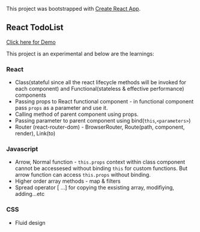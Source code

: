 This project was bootstrapped with [Create React App](https://github.com/facebook/create-react-app).

## React TodoList 
[Click here for Demo](https://shangan23.github.io/react-todos/)

This project is an experimental and below are the learnings:

### React

- Class(stateful since all the react lifecycle methods will be invoked for each component) and Functional(stateless & effective performance) components
- Passing props to React functional component - in functional component pass `props` as a parameter and use it.
- Calling method of parent component using props. 
- Passing parameter to parent component using bind(`this`,`<parameters>`)
- Router (react-router-dom) - BrowserRouter, Route(path, component, render), Link(to)

### Javascript 

- Arrow, Normal function - `this.props` context within class component cannot be accessesed without binding `this` for custom functions. But arrow function can access `this.props` without binding.
- Higher order array methods - map & filters
- Spread operator [ ...] for copying the exsisting array, modifiying, adding...etc

### CSS
- Fluid design 